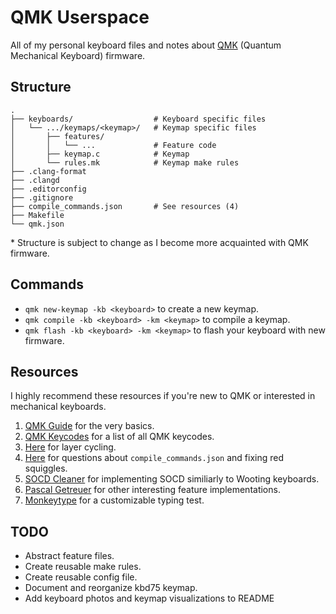 # QMK Userspace

All of my personal keyboard files and notes about [QMK](https://qmk.fm/) (Quantum Mechanical Keyboard) firmware.

## Structure

```
.
├── keyboards/                  # Keyboard specific files
│   └── .../keymaps/<keymap>/   # Keymap specific files
│       ├── features/
│       │   └── ...             # Feature code
│       ├── keymap.c            # Keymap
│       └── rules.mk            # Keymap make rules
├── .clang-format
├── .clangd
├── .editorconfig
├── .gitignore
├── compile_commands.json       # See resources (4)
├── Makefile
└── qmk.json
```

\* Structure is subject to change as I become more acquainted with QMK firmware.

## Commands

-   `qmk new-keymap -kb <keyboard>` to create a new keymap.
-   `qmk compile -kb <keyboard> -km <keymap>` to compile a keymap.
-   `qmk flash -kb <keyboard> -km <keymap>` to flash your keyboard with new firmware.

## Resources

I highly recommend these resources if you're new to QMK or interested in mechanical keyboards.

1.  [QMK Guide](https://docs.qmk.fm/newbs) for the very basics.
2.  [QMK Keycodes](https://docs.qmk.fm/keycodes) for a list of all QMK keycodes.
3.  [Here](https://docs.qmk.fm/feature_layers#example-keycode-to-cycle-through-layers) for layer cycling.
4.  [Here](https://docs.qmk.fm/cli_commands#qmk-generate-compilation-database) for questions about `compile_commands.json` and fixing red squiggles.
5.  [SOCD Cleaner](https://getreuer.info/posts/keyboards/socd-cleaner) for implementing SOCD similiarly to Wooting keyboards.
6.  [Pascal Getreuer](https://getreuer.info/posts/keyboards) for other interesting feature implementations.
7.  [Monkeytype](https://monkeytype.com) for a customizable typing test.

## TODO

-   Abstract feature files.
-   Create reusable make rules.
-   Create reusable config file.
-   Document and reorganize kbd75 keymap.
-   Add keyboard photos and keymap visualizations to README
